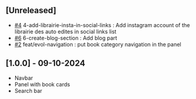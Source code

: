## [Unreleased]

- [#4] 4-add-librairie-insta-in-social-links : Add instagram account of the librairie des auto edites in social links list
- [#6] 6-create-blog-section : Add blog part
- [#2] feat/evol-navigation : put book category navigation in the panel

## [1.0.0] - 09-10-2024

- Navbar
- Panel with book cards
- Search bar


[#2]: https://github.com/willfynch/lalibrairiedesautoedites/issues/2
[#4]: https://github.com/willfynch/lalibrairiedesautoedites/issues/4
[#6]: https://github.com/willfynch/lalibrairiedesautoedites/issues/6
